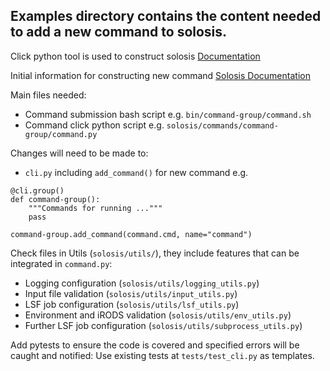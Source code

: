 ## Examples directory contains the content needed to add a new command to solosis. 

Click python tool is used to construct solosis 
[Documentation](https://click.palletsprojects.com/en/stable/)

Initial information for constructing new command
[Solosis Documentation](https://haniffalab.com/solosis/development.html)

Main files needed:
* Command submission bash script 
    e.g. `bin/command-group/command.sh`
* Command click python script
    e.g. `solosis/commands/command-group/command.py`    

Changes will need to be made to:
* `cli.py` including `add_command()` for new command 
    e.g. 
```
@cli.group()
def command-group():
    """Commands for running ..."""
    pass

command-group.add_command(command.cmd, name="command")
```

Check files in Utils (`solosis/utils/`), they include features that can be integrated in `command.py`:
* Logging configuration (`solosis/utils/logging_utils.py`)
* Input file validation (`solosis/utils/input_utils.py`)
* LSF job configuration (`solosis/utils/lsf_utils.py`)
* Environment and iRODS validation (`solosis/utils/env_utils.py`)
* Further LSF job configuration (`solosis/utils/subprocess_utils.py`)


Add pytests to ensure the code is covered and specified errors will be caught and notified:
Use existing tests at `tests/test_cli.py` as templates.